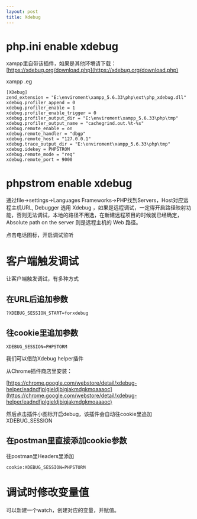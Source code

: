```yaml
---
layout: post
title: Xdebug
---
```


# php.ini enable xdebug

xampp里自带该插件，如果是其他环境请下载：[https://xdebug.org/download.php](https://xdebug.org/download.php)

xampp .eg

    [XDebug]
    zend_extension = "E:\enviroment\xampp_5.6.33\php\ext\php_xdebug.dll"
    xdebug.profiler_append = 0
    xdebug.profiler_enable = 1
    xdebug.profiler_enable_trigger = 0
    xdebug.profiler_output_dir = "E:\enviroment\xampp_5.6.33\php\tmp"
    xdebug.profiler_output_name = "cachegrind.out.%t-%s"
    xdebug.remote_enable = on
    xdebug.remote_handler = "dbgp"
    xdebug.remote_host = "127.0.0.1"
    xdebug.trace_output_dir = "E:\enviroment\xampp_5.6.33\php\tmp"
    xdebug.idekey = PHPSTROM
    xdebug.remote_mode = "req"
    xdebug.remote_port = 9000

# phpstrom enable xdebug

通过file->settings->Languages Frameworks->PHP找到Servers，Host对应远程主机URL, Debugger 选用 Xdebug ，如果是远程调试，一定得开启路径映射功能，否则无法调试，本地的路径不用选，在新建远程项目的时候就已经确定，Absolute path on the server 则是远程主机的 Web 路径。

点击电话图标，开启调试监听


# 客户端触发调试

让客户端触发调试，有多种方式

## 在URL后追加参数

    ?XDEBUG_SESSION_START=forxdebug

## 往cookie里追加参数

    XDEBUG_SESSION=PHPSTORM

我们可以借助Xdebug helper插件

从Chrome插件商店里安装：

[https://chrome.google.com/webstore/detail/xdebug-helper/eadndfjplgieldjbigjakmdgkmoaaaoc](https://chrome.google.com/webstore/detail/xdebug-helper/eadndfjplgieldjbigjakmdgkmoaaaoc)

然后点击插件小图标开启debug，该插件会自动往cookie里追加XDEBUG_SESSION

## 在postman里直接添加cookie参数

往postman里Headers里添加

    cookie:XDEBUG_SESSION=PHPSTORM


# 调试时修改变量值

可以新建一个watch，创建对应的变量，并赋值。

